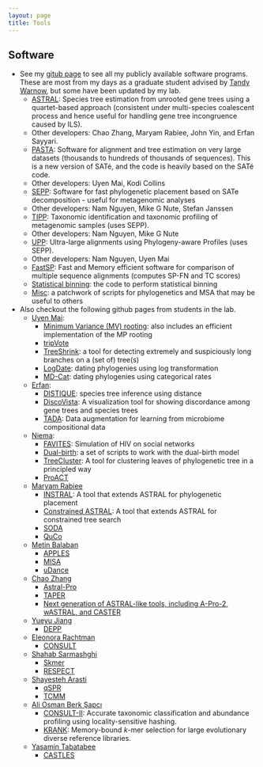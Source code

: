 ```yaml
---
layout: page
title: Tools
---
```

## Software

* See my [gitub page](https://github.com/smirarab) to see all my publicly available software programs.
  These are most from my days as a graduate student advised by [Tandy Warnow](http://tandy.cs.illinois.edu), but some have been updated by my lab. 
    * [ASTRAL](https://github.com/smirarab/ASTRAL): Species tree estimation from unrooted gene trees using a quartet-based approach (consistent under multi-species coalescent process and hence useful for handling gene tree incongruence caused by ILS). 
	* Other developers: Chao Zhang, Maryam Rabiee, John Yin, and Erfan Sayyari.
    * [PASTA](http://www.cs.utexas.edu/~phylo/software/pasta/): Software for alignment and tree estimation on very large datasets (thousands to hundreds of thousands of sequences). This is a new version of SATé, and the code is heavily based on the SATé code. 
	* Other developers: Uyen Mai, Kodi Collins
    * [SEPP](http://www.cs.utexas.edu/~phylo/software/sepp/submission/): Software for fast phylogenetic placement based on SATe decomposition - useful for metagenomic analyses
	* Other developers: Nam Nguyen, Mike G Nute, Stefan Janssen
    * [TIPP](http://www.cs.utexas.edu/~phylo/software/sepp/tipp-submission): Taxonomic identification and taxonomic profiling of metagenomic samples (uses SEPP). 
	* Other developers: Nam Nguyen, Mike G Nute
    * [UPP](http://www.cs.utexas.edu/~phylo/software/upp/): Ultra-large alignments using Phylogeny-aware Profiles (uses SEPP). 
	* Other developers: Nam Nguyen, Uyen Mai
    * [FastSP](http://www.cs.utexas.edu/~smirarab/fastsp): Fast and Memory efficient software for comparison of multiple sequence alignments (computes SP-FN and TC scores) 
    * [Statistical binning](https://github.com/smirarab/binning): the code to perform statistical binning
    * [Misc](https://github.com/smirarab/global): a patchwork of scripts for phylogenetics and MSA that may be useful to others
* Also checkout the following github pages from students in the lab.
    * [Uyen Mai](https://github.com/uym2):
        * [Minimum Variance (MV) rooting](https://github.com/uym2/MinVar-Rooting): also includes an efficient implementation of the MP rooting
        * [tripVote](https://github.com/uym2/tripVote)
        * [TreeShrink](https://github.com/uym2/TreeShrink): a tool for detecting extremely and suspiciously long branches on a (set of) tree(s)
        * [LogDate](https://github.com/uym2/LogDate): dating phylogenies using log transformation 
        * [MD-Cat](https://github.com/uym2/MD-Cat): dating phylogenies using categorical rates
    * [Erfan](https://github.com/esayyari): 
        * [DISTIQUE](https://esayyari.github.io/DISTIQUE.html): species tree inference using distance
        * [DiscoVista](https://github.com/esayyari/DiscoVista): A visualization tool for showing discordance among gene trees and species trees
        * [TADA](https://github.com/tada-alg/TADA): Data augmentation for learning from microbiome compositional data
    * [Niema](https://github.com/niemasd):
        * [FAVITES](https://github.com/niemasd/FAVITES): Simulation of HIV on social networks
        * [Dual-birth](https://github.com/niemasd/Dual-Birth-Model): a set of scripts to work with the dual-birth model
        * [TreeCluster](https://github.com/niemasd/TreeCluster): A tool for clustering leaves of phylogenetic tree in a principled way
        * [ProACT](https://github.com/niemasd/ProACT)
    * [Maryam Rabiee](https://github.com/maryamrabiee)
        * [INSTRAL](https://github.com/maryamrabiee/INSTRAL): A tool that extends ASTRAL for phylogenetic placement
        * [Constrained ASTRAL](https://github.com/maryamrabiee/Constrained-search): A tool that extends ASTRAL for constrained tree search
        * [SODA](https://github.com/maryamrabiee/SODA)
        * [QuCo](https://github.com/maryamrabiee/quartet_coestimation)
    * [Metin Balaban](https://github.com/balabanmetin)
        * [APPLES](https://github.com/balabanmetin/apples)
        * [MISA](https://github.com/balabanmetin/misa)
        * [uDance](https://github.com/balabanmetin/uDance)
    * [Chao Zhang](https://github.com/chaoszhang/)
        * [Astral-Pro](https://github.com/chaoszhang)
        * [TAPER](https://github.com/chaoszhang/TAPER)
        * [Next generation of ASTRAL-like tools, including A-Pro-2, wASTRAL, and CASTER](https://github.com/chaoszhang/ASTER)
    * [Yueyu Jiang](https://github.com/yueyujiang)
        * [DEPP](https://github.com/yueyujiang/DEPP)
    * [Eleonora Rachtman](https://github.com/noraracht)
        * [CONSULT](https://github.com/noraracht/CONSULT)
    * [Shahab Sarmashghi](https://github.com/shahab-sarmashghi)
        * [Skmer](https://github.com/shahab-sarmashghi/Skmer)
        * [RESPECT](https://github.com/shahab-sarmashghi/RESPECT)
    * [Shayesteh Arasti](https://github.com/shayesteh99)
        * [qSPR](https://github.com/shayesteh99/QuartetSPR)
        * [TCMM](https://github.com/shayesteh99/TCMM)
    * [Ali Osman Berk Şapcı](https://github.com/bo1929)
        * [CONSULT-II](https://github.com/bo1929/CONSULT-II): Accurate taxonomic classification and abundance profiling using locality-sensitive hashing.
        * [KRANK](https://github.com/bo1929/KRANK): Memory-bound *k*-mer selection for large evolutionary diverse reference libraries.
    * [Yasamin Tabatabee](https://github.com/ytabatabaee)
        * [CASTLES](https://github.com/ytabatabaee/CASTLES)
